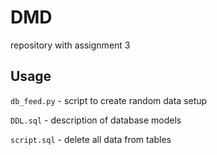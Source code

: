 # DMD
repository with assignment 3

## Usage

```db_feed.py``` - script to create random data setup 

```DDL.sql``` - description of database models

```script.sql``` - delete all data from tables